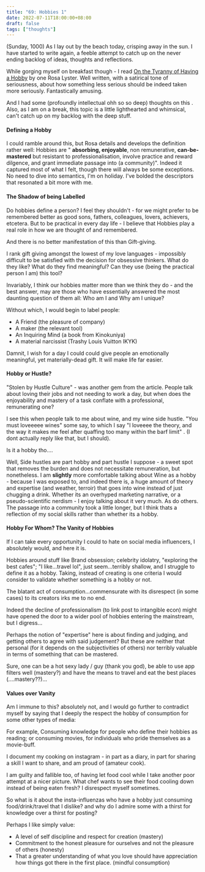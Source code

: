 ```yaml
---
title: "69: Hobbies 1"
date: 2022-07-11T18:00:00+08:00
draft: false
tags: ["thoughts"]
---
```


(Sunday, 1000) 
As I lay out by the beach today, crisping away in the sun. I have started to write again, a feeble attempt to catch up on the never ending backlog of ideas, thoughts and reflections.

While gorging myself on breakfast though - I read [On the Tyranny of Having a Hobby](https://on.ft.com/3c1PeYE) by one Rosa Lyster. Well written, with a satirical tone of seriousness, about how something less serious should be indeed taken more seriously. Fantastically amusing.

And I had some (profoundly intellectual ohh so so deep) thoughts on this . Also, as I am on a break, this topic is a little lighthearted and whimsical, can't catch up on my backlog with the deep stuff. 

#### Defining a Hobby
I could ramble around this, but Rosa details and develops the definition rather well: Hobbies are " **absorbing, enjoyable**, non remunerative, **can-be-mastered** but resistant to professionalisation, involve practice and reward dilgence, and grant immediate passage into (a community)".
Indeed it captured most of what I felt, though there will always be some exceptions. No need to dive into semantics, I'm on holiday. I've bolded the descriptors that resonated a bit more with me.

#### The Shadow of being Labelled
Do hobbies define a person? I feel they shouldn't - for we might prefer to be remembered better as good sons, fathers, colleagues, lovers, achievers, etcetera. But to be practical in every day life - I believe that Hobbies play a real role in how we are thought of and remembered. 

And there is no better manifestation of this than Gift-giving. 

I rank  gift giving amongst the lowest of my love languages - impossibly difficult to be satisfied with the decision for obsessive thinkers. What do they like? What  do they find meaningful? Can they use (being the practical person I am) this tool? 

Invariably, I think our hobbies matter more than we think they do - and the best answer, may are those who have essentially answered the most daunting question of them all: Who am I and Why am I unique? 

Without which, I would begin to label people: 
* A Friend (the pleasure of company)
* A maker (the relevant tool)
* An Inquiring Mind  (a book from Kinokuniya)
* A material narcissist (Trashy Louis Vuitton IKYK)

Damnit, I wish for a day I could could give people an emotionally meaningful, yet materially-dead gift. It will make life far easier.

#### Hobby or Hustle?
"Stolen by Hustle Culture" - was another gem from the article. People talk about loving their jobs and not needing to work a day, but when does the enjoyability and mastery of a task conflate with a professional, remunerating one? 

I see this when people talk to me about wine, and my wine side hustle. "You must loveeeee wines" some say, to which I say "I loveeee the theory, and the way it makes me feel after quaffing too many within the barf limit" . (I dont actually reply like that, but I should). 

Is it a hobby tho....

Well, Side hustles are part hobby and part hustle I suppose -  a sweet spot that removes the burden and does not necessitate remuneration, but nonetheless.
I am __slightly__ more comfortable talking about Wine as a hobby - because I was exposed to, and indeed there is, a huge amount of theory and expertise (and weather, terroir) that goes into wine instead of just chugging a drink. Whether its an overhyped marketing narrative, or a pseudo-scientific nerdism - I enjoy talking about it very much. As do others. The passage into a community took a little longer, but I think thats a reflection of my social skills rather than whether its a hobby.

#### Hobby For Whom? The Vanity of Hobbies

If I can take every opportunity I could to hate on social media influencers, I absolutely would, and here it is. 

Hobbies around stuff like Brand obsession; celebrity idolatry, "exploring the best cafes"; "I like...travel lol", just seem...terribly shallow, and I struggle to define it as a hobby. Taking, instead of creating is one criteria I would consider to validate whether something is a hobby or not. 

The blatant act of consumption...commensurate with its disrespect (in some cases) to its creators irks me to no end. 

Indeed the decline of professionalism (to link post to intangible econ) might have opened the door to a wider pool of hobbies entering the mainstream, but I digress...

Perhaps the notion of "expertise" here is about finding and judging, and getting others to agree with said judgement?  But these are neither that personal (for it depends on the subjectivities of others) nor terribly valuable in terms of something that can be mastered. 

Sure, one can be a hot sexy lady / guy (thank you god), be able to use app filters well (mastery?) and have the means to travel and eat the best places (....mastery??)... 

#### Values over Vanity

Am I immune to this? absolutely not, and I would go further to contradict myself by saying that I deeply the respect the hobby of consumption for some other types of media:

For example, Consuming knowledge for people who define their hobbies as reading; or consuming movies, for individuals who pride themselves as a movie-buff.

I document my cooking on instagram - in part as a diary, in part for sharing a skill I want to share, and am proud of (amateur cook). 

I am guilty and fallible too, of having let food cool while I take another poor attempt at a nicer picture. What chef wants to see their food cooling down instead of being eaten fresh? I disrespect myself sometimes.

So what is it about the insta-influenzas who have a hobby just consuming food/drink/travel that I dislike? and why do I admire some with a thirst for knowledge over a thirst for posting? 

Perhaps I like simply value: 
* A level of self discipline and respect for creation (mastery)
* Commitment to the honest pleasure for ourselves and not the pleasure of others (honesty) 
* That a greater understanding of what you love should have appreciation how things got there in the first place. (mindful consumption)